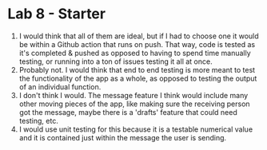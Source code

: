 # Lab 8 - Starter
1) I would think that all of them are ideal, but if I had to choose one it would be within a Github action that runs on push. That way, code is tested as it's completed & pushed as opposed to having to spend time manually testing, or running into a ton of issues testing it all at once.
2) Probably not. I would think that end to end testing is more meant to test the functionality of the app as a whole, as opposed to testing the output of an individual function.
3) I don't think I would. The message feature I think would include many other moving pieces of the app, like making sure the receiving person got the message, maybe there is a 'drafts' feature that could need testing, etc.
4) I would use unit testing for this because it is a testable numerical value and it is contained just within the message the user is sending.